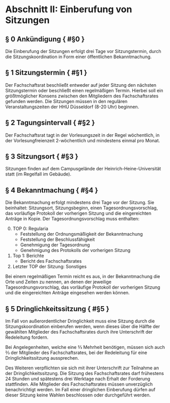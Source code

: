 # Abschnitt II: Einberufung von Sitzungen
## § 0 Ankündigung { #§0 }
Die Einberufung der Sitzungen erfolgt drei Tage vor Sitzungstermin, durch die Sitzungskoordination in Form einer öffentlichen Bekanntmachung.

## § 1 Sitzungstermin { #§1 }
Der Fachschaftsrat beschließt entweder auf jeder Sitzung den nächsten Sitzungstermin oder beschließt einen regelmäßigen Termin. Hierbei soll ein größtmöglicher Konsens zwischen den Mitgliedern des Fachschaftsrates gefunden werden. Die Sitzungen müssen in den regulären Veranstaltungszeiten der HHU Düsseldorf (8-20 Uhr) beginnen.

## § 2 Tagungsintervall { #§2 }
Der Fachschaftsrat tagt in der Vorlesungszeit in der Regel wöchentlich, in der Vorlesungfreienzeit 2-wöchentlich und mindestens einmal pro Monat.

## § 3 Sitzungsort { #§3 }
Sitzungen finden auf dem Campusgelände der Heinrich-Heine-Universität statt (im Regelfall im Gebäude).

## § 4 Bekanntmachung { #§4 }
Die Bekanntmachung erfolgt mindestens drei Tage vor der Sitzung. Sie beinhaltet: Sitzungsort, Sitzungsbeginn, einen Tagesordnungsvorschlag, das vorläufige Protokoll der vorherigen Sitzung und die eingereichten Anträge in Kopie. 
Der Tagesordnungsvorschlag muss enthalten:

0. <a name="§4.0"> TOP 0: Regularia</a>
    - Feststellung der Ordnungsmäßigkeit der Bekanntmachung
    - Feststellung der Beschlussfähigkeit
    - Genehmigung der Tagesordnung
    - Genehmigung des Protokolls der vorherigen Sitzung
1. <a name="§4.1">Top 1: Berichte</a>
    - Bericht des Fachschaftsrates
2. <a name="§4.2">Letzter TOP der Sitzung: Sonstiges</a>

Bei einem regelmäßigen Termin reicht es aus, in der Bekanntmachung die Orte und Zeiten zu nennen, an denen der jeweilige Tagesordnungsvorschlag, das vorläufige Protokoll der vorherigen Sitzung und die eingereichten Anträge eingesehen werden können.

## § 5 Dringlichkeitssitzung { #§5 }
Im Fall von außerordentlicher Dringlichkeit muss eine Sitzung durch die Sitzungskoordination einberufen werden, wenn dieses über die Hälfte der gewählten Mitglieder des Fachschaftsrates durch ihre Unterschrift der Redeleitung fordern. 

Bei Angelegenheiten, welche eine ⅔ Mehrheit benötigen, müssen sich auch ⅔ der Mitglieder des Fachschaftsrates, bei der Redeleitung für eine Dringlichkeitssitzung aussprechen.

Des Weiteren verpflichten sie sich mit ihrer Unterschrift zur Teilnahme an der Dringlichkeitssitzung. Die Sitzung des Fachschaftsrates darf frühestens 24 Stunden und spätestens drei Werktage nach Erhalt der Forderung stattfinden. Alle Mitglieder des Fachschaftsrates müssen unverzüglich benachrichtigt werden. Im Fall einer dringlichen Einberufung dürfen auf dieser Sitzung keine Wahlen beschlossen oder durchgeführt werden.